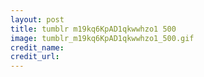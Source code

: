 ```yaml
---
layout: post
title: tumblr m19kq6KpAD1qkwwhzo1 500
image: tumblr_m19kq6KpAD1qkwwhzo1_500.gif
credit_name: 
credit_url:
---
```



